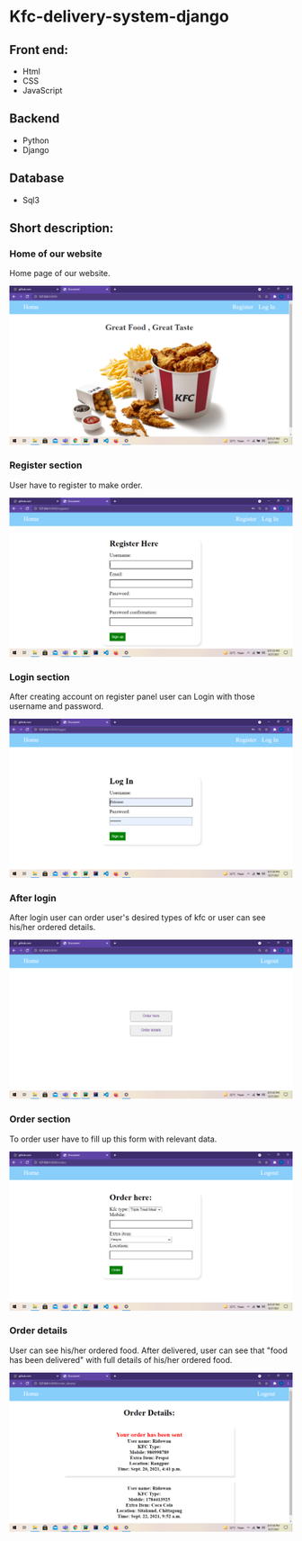 # Kfc-delivery-system-django

## Front end:
* Html
* CSS
* JavaScript

## Backend

* Python
* Django

## Database

* Sql3

## Short description:

### Home of our website

Home page of our website.

![](https://github.com/Ridowan-sajid/Kfc-delivery-system-django/blob/master/images/Screenshot%20(40).png)

### Register section

User have to register to make order.

![](https://github.com/Ridowan-sajid/Kfc-delivery-system-django/blob/master/images/Screenshot%20(41).png)

### Login section

After creating account on register panel user can Login with those username and password.

![](https://github.com/Ridowan-sajid/Kfc-delivery-system-django/blob/master/images/Screenshot%20(42).png)

### After login

After login user can order user's desired types of kfc or user can see his/her ordered details.

![](https://github.com/Ridowan-sajid/Kfc-delivery-system-django/blob/master/images/Screenshot%20(43).png)

### Order section

To order user have to fill up this form with relevant data.

![](https://github.com/Ridowan-sajid/Kfc-delivery-system-django/blob/master/images/Screenshot%20(44).png)

### Order details

User can see his/her ordered food. After delivered, user can see that "food has been delivered" with full details of his/her ordered food.

![](https://github.com/Ridowan-sajid/Kfc-delivery-system-django/blob/master/images/Screenshot%20(45).png)
